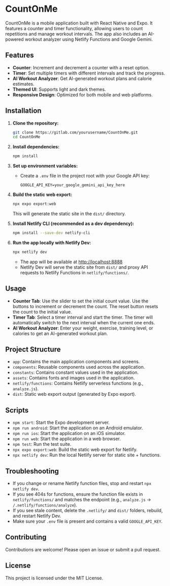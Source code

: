 # CountOnMe

CountOnMe is a mobile application built with React Native and Expo. It features a counter and timer functionality, allowing users to count repetitions and manage workout intervals. The app also includes an AI-powered workout analyzer using Netlify Functions and Google Gemini.

## Features

- **Counter**: Increment and decrement a counter with a reset option.
- **Timer**: Set multiple timers with different intervals and track the progress.
- **AI Workout Analyzer**: Get AI-generated workout plans and calorie estimates.
- **Themed UI**: Supports light and dark themes.
- **Responsive Design**: Optimized for both mobile and web platforms.

## Installation

1. **Clone the repository:**

   ```sh
   git clone https://gitlab.com/yourusername/CountOnMe.git
   cd CountOnMe
   ```

2. **Install dependencies:**

   ```sh
   npm install
   ```

3. **Set up environment variables:**

   - Create a `.env` file in the project root with your Google API key:
     ```env
     GOOGLE_API_KEY=your_google_gemini_api_key_here
     ```

4. **Build the static web export:**

   ```sh
   npx expo export:web
   ```
   This will generate the static site in the `dist/` directory.

5. **Install Netlify CLI (recommended as a dev dependency):**

   ```sh
   npm install --save-dev netlify-cli
   ```

6. **Run the app locally with Netlify Dev:**

   ```sh
   npx netlify dev
   ```
   - The app will be available at [http://localhost:8888](http://localhost:8888)
   - Netlify Dev will serve the static site from `dist/` and proxy API requests to Netlify Functions in `netlify/functions/`.

## Usage

- **Counter Tab**: Use the slider to set the initial count value. Use the buttons to increment or decrement the count. The reset button resets the count to the initial value.
- **Timer Tab**: Select a timer interval and start the timer. The timer will automatically switch to the next interval when the current one ends.
- **AI Workout Analyzer**: Enter your weight, exercise, training level, or calories to get an AI-generated workout plan.

## Project Structure

- `app`: Contains the main application components and screens.
- `components`: Reusable components used across the application.
- `constants`: Contains constant values used in the application.
- `assets`: Contains fonts and images used in the application.
- `netlify/functions`: Contains Netlify serverless functions (e.g., `analyze.js`).
- `dist`: Static web export output (generated by Expo export).

## Scripts

- `npm start`: Start the Expo development server.
- `npm run android`: Start the application on an Android emulator.
- `npm run ios`: Start the application on an iOS simulator.
- `npm run web`: Start the application in a web browser.
- `npm test`: Run the test suite.
- `npx expo export:web`: Build the static web export for Netlify.
- `npx netlify dev`: Run the local Netlify server for static site + functions.

## Troubleshooting

- If you change or rename Netlify function files, stop and restart `npx netlify dev`.
- If you see 404s for functions, ensure the function file exists in `netlify/functions/` and matches the endpoint (e.g., `analyze.js` → `/.netlify/functions/analyze`).
- If you see stale content, delete the `.netlify/` and `dist/` folders, rebuild, and restart Netlify Dev.
- Make sure your `.env` file is present and contains a valid `GOOGLE_API_KEY`.

## Contributing

Contributions are welcome! Please open an issue or submit a pull request.

## License

This project is licensed under the MIT License.
